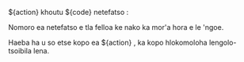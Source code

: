 ${action} khoutu ${code} netefatso :

Nomoro ea netefatso e tla felloa ke nako ka mor'a hora e le 'ngoe.

Haeba ha u so etse kopo ea ${action} , ka kopo hlokomoloha lengolo-tsoibila lena.